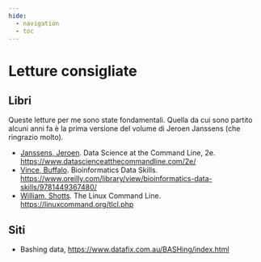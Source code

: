 ```yaml
---
hide:
  - navigation
  - toc
---
```


# Letture consigliate

## Libri

Queste letture per me sono state fondamentali. Quella da cui sono partito alcuni anni fa è la prima versione del volume di Jeroen Janssens (che ringrazio molto).

- [Janssens, Jeroen](https://twitter.com/jeroenhjanssens). Data Science at the Command Line, 2e. <https://www.datascienceatthecommandline.com/2e/>
- [Vince, Buffalo](https://twitter.com/vsbuffalo). Bioinformatics Data Skills. <https://www.oreilly.com/library/view/bioinformatics-data-skills/9781449367480/>
- [William, Shotts](https://twitter.com/William_Shotts). The Linux Command Line. <https://linuxcommand.org/tlcl.php>

## Siti

- Bashing data, https://www.datafix.com.au/BASHing/index.html
